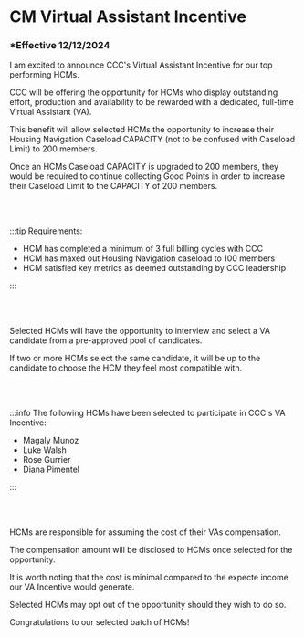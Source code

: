 # CM Virtual Assistant Incentive

### \*Effective 12/12/2024

I am excited to announce CCC's Virtual Assistant Incentive for our top performing HCMs.

CCC will be offering the opportunity for HCMs who display outstanding effort, production and availability to be rewarded with a
dedicated, full-time Virtual Assistant (VA).

This benefit will allow selected HCMs the opportunity to increase their Housing Navigation Caseload CAPACITY (not to be confused with Caseload Limit) to 200 members.

Once an HCMs Caseload CAPACITY is upgraded to 200 members, they would be required to continue collecting Good
Points in order to increase their Caseload Limit to the CAPACITY of 200 members.

<br></br>

:::tip Requirements:

- HCM has completed a minimum of 3 full billing cycles with CCC
- HCM has maxed out Housing Navigation caseload to 100 members
- HCM satisfied key metrics as deemed outstanding by CCC leadership

:::

<br></br>

Selected HCMs will have the opportunity to interview and select a VA candidate from a pre-approved pool of candidates.

If two or more HCMs select the same candidate, it will be up to the candidate to choose the HCM they feel most compatible with.

<br></br>

:::info The following HCMs have been selected to participate in CCC's VA Incentive:

- Magaly Munoz
- Luke Walsh
- Rose Gurrier
- Diana Pimentel

:::

<br></br>

HCMs are responsible for assuming the cost of their VAs compensation.

The compensation amount will be disclosed to HCMs once selected for the opportunity.

It is worth noting that the cost is minimal compared to the expecte income our VA Incentive would generate.

Selected HCMs may opt out of the opportunity should they wish to do so.

Congratulations to our selected batch of HCMs!
